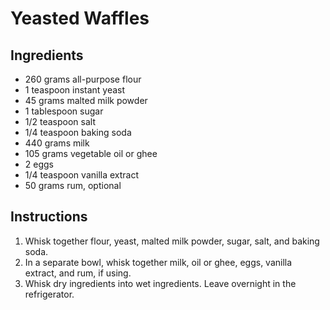 # Yeasted Waffles

## Ingredients

- 260 grams all-purpose flour
- 1 teaspoon instant yeast
- 45 grams malted milk powder
- 1 tablespoon sugar
- 1/2 teaspoon salt
- 1/4 teaspoon baking soda
- 440 grams milk
- 105 grams vegetable oil or ghee
- 2 eggs
- 1/4 teaspoon vanilla extract
- 50 grams rum, optional

## Instructions

1. Whisk together flour, yeast, malted milk powder, sugar, salt, and baking soda.
2. In a separate bowl, whisk together milk, oil or ghee, eggs, vanilla extract, and rum, if using.
3. Whisk dry ingredients into wet ingredients. Leave overnight in the refrigerator.
